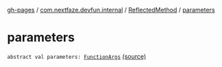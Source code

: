 [gh-pages](../../index.md) / [com.nextfaze.devfun.internal](../index.md) / [ReflectedMethod](index.md) / [parameters](./parameters.md)

# parameters

`abstract val parameters: `[`FunctionArgs`](../../com.nextfaze.devfun.function/-function-args.md) [(source)](https://github.com/NextFaze/dev-fun/tree/master/devfun/src/main/java/com/nextfaze/devfun/internal/Reflected.kt#L59)